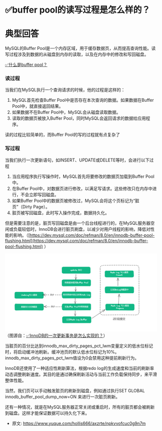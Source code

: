# ✅buffer pool的读写过程是怎么样的？
<!--page header-->

<a name="gwmag"></a>
# 典型回答

MySQL的Buffer Pool是一个内存区域，用于缓存数据页，从而提高查询性能。读写过程涉及到数据的从磁盘到内存的读取，以及在内存中的修改和写回磁盘。

[✅什么是buffer pool？](https://www.yuque.com/hollis666/axzrte/cskzcn42f9dggat0?view=doc_embed)

<a name="BRhla"></a>
### 读过程

当我们在MySQL执行一个查询请求的时候，他的过程是这样的：

1. MySQL首先检查Buffer Pool中是否存在本次查询的数据。如果数据在Buffer Pool中，就直接返回结果。
2. 如果数据不在Buffer Pool中，MySQL会从磁盘读取数据。
3. 读取的数据页被放入Buffer Pool，同时MySQL会返回请求的数据给应用程序。

读的过程比较简单的，而Buffer Pool的写的过程就有点复杂了

<a name="iakZj"></a>
### 写过程

当我们执行一次更新语句，如INSERT、UPDATE或DELETE等时，会进行以下过程

1. 当应用程序执行写操作时，MySQL首先将要修改的数据页加载到Buffer Pool中。
2. 在Buffer Pool中，对数据页进行修改，以满足写请求。这些修改只在内存中进行，不会立即写回磁盘。
3. 如果Buffer Pool中的数据页被修改过，MySQL会将这个页标记为“脏页”（Dirty Page）。
4. 脏页被写回磁盘，此时写入操作完成，数据持久化。

但是需要注意的是，脏页写回磁盘是由一个后台线程进行的，在MySQL服务器空闲或负载较低时，InnoDB会进行脏页刷盘，以减少对用户线程的影响，降低对性能的影响。（[https://dev.mysql.com/doc/refman/8.0/en/innodb-buffer-pool-flushing.html](https://dev.mysql.com/doc/refman/8.0/en/innodb-buffer-pool-flushing.html) ）

![](./img/6Bm0Ligb__7nJ5sp/1692360052478-7a123e12-d590-438f-9abd-c968f0b7b2bb-887312.png)（图源自：[✅InnoDB的一次更新事务是怎么实现的？](https://www.yuque.com/hollis666/axzrte/wmmyt7a9vr7qlwsl?view=doc_embed)）

当脏页的百分比达到innodb_max_dirty_pages_pct_lwm变量定义的低水位标记时，将启动缓冲池刷新。缓冲池页的默认低水位标记为10%。innodb_max_dirty_pages_pct_lwm值设为0会禁用这种提前刷新行为。

InnoDB还使用了一种适应性刷新算法，根据redo log的生成速度和当前的刷新率动态调整刷新速度。其目的是通过确保刷新活动与当前工作负载保持同步，来平滑整体性能。

当然，我们页可以手动触发脏页的刷新到磁盘，例如通过执行SET GLOBAL innodb_buffer_pool_dump_now=ON 来进行一次脏页刷新。

还有一种情况，就是在MySQL服务器正常关闭或重启时，所有的脏页都会被刷新到磁盘。这样才能保证数据可以持久化下来。




<!--page footer-->
- 原文: <https://www.yuque.com/hollis666/axzrte/npkvvofcuc0g9n7m>
